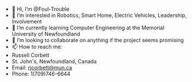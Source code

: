 - 👋 Hi, I’m @Foul-Trouble
- 👀 I’m interested in Robotics, Smart Home, Electric Vehicles, Leadership, Involvement
- 🌱 I’m currently learning Computer Engineering at the Memorial University of Newfoundland
- 💞️ I’m looking to collaborate on anything if the project seems promising
- 📫 How to reach me:
- Russell Corbett
- St. John's, Newfoundland, Canada
- Email: rjcorbett@mun.ca
- Phone: 1(709)746-6644

<!---
Foul-Trouble/Foul-Trouble is a ✨ special ✨ repository because its `README.md` (this file) appears on your GitHub profile.
You can click the Preview link to take a look at your changes.
--->
